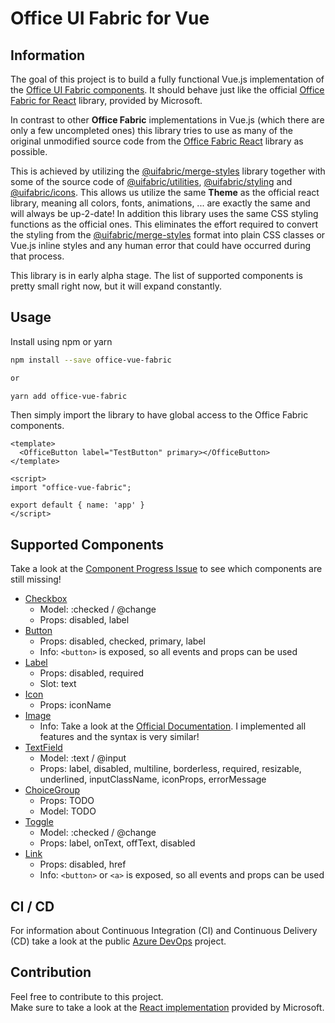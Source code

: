 # Office UI Fabric for Vue

## Information

The goal of this project is to build a fully functional Vue.js implementation of 
the [Office UI Fabric components](https://developer.microsoft.com/en-us/fabric#/components). 
It should behave just like the official 
[Office Fabric for React](https://github.com/OfficeDev/office-ui-fabric-react) library, provided by Microsoft. 

In contrast to other **Office Fabric** implementations in Vue.js (which there are only a few uncompleted ones) 
this library tries to use as many of the original unmodified source code from the 
[Office Fabric React](https://github.com/OfficeDev/office-ui-fabric-react) library as possible.

This is achieved by utilizing the [@uifabric/merge-styles](https://www.npmjs.com/package/@uifabric/merge-styles) library
together with some of the source code of [@uifabric/utilities](https://www.npmjs.com/package/@uifabric/utilities), 
[@uifabric/styling](https://www.npmjs.com/package/@uifabric/styling) and [@uifabric/icons](https://www.npmjs.com/package/@uifabric/icons). This allows us utilize the same **Theme** as the 
official react library, meaning all colors, fonts, animations, ... are exactly the same and will always be up-2-date!
In addition this library uses the same CSS styling functions as the official ones. This eliminates the effort required to
convert the styling from the [@uifabric/merge-styles](https://www.npmjs.com/package/@uifabric/merge-styles) format into
plain CSS classes or Vue.js inline styles and any human error that could have occurred during that process.

This library is in early alpha stage. The list of supported components is pretty small right now, but it will expand constantly.

## Usage

Install using npm or yarn

```bash
npm install --save office-vue-fabric

or

yarn add office-vue-fabric
```

Then simply import the library to have global access to the Office Fabric components.

```vue
<template>
  <OfficeButton label="TestButton" primary></OfficeButton>
</template>

<script>
import "office-vue-fabric";

export default { name: 'app' }
</script>
```

## Supported Components

Take a look at the [Component Progress Issue](https://github.com/s-bauer/office-ui-fabric-vue/issues/17) to see which components are still missing!

- [Checkbox](https://developer.microsoft.com/en-us/fabric#/components/checkbox)
    - Model: :checked / @change
    - Props: disabled, label
- [Button](https://developer.microsoft.com/en-us/fabric#/components/button)
    - Props: disabled, checked, primary, label
    - Info: ``<button>`` is exposed, so all events and props can be used
- [Label](https://developer.microsoft.com/en-us/fabric#/components/label)
    - Props: disabled, required
    - Slot: text
- [Icon](https://developer.microsoft.com/en-us/fabric#/components/icon)
    - Props: iconName
- [Image](https://developer.microsoft.com/en-us/fabric#/components/image)
    - Info: Take a look at the [Official Documentation](https://developer.microsoft.com/en-us/fabric#/components/image). I implemented all features and the syntax is very similar!
- [TextField](https://developer.microsoft.com/en-us/fabric#/components/textfield)
    - Model: :text / @input
    - Props: label, disabled, multiline, borderless, required, resizable, underlined, inputClassName, iconProps, errorMessage
- [ChoiceGroup](https://developer.microsoft.com/en-us/fabric#/components/choicegroup)
    - Props: TODO
    - Model: TODO
- [Toggle](https://developer.microsoft.com/en-us/fabric#/components/toggle)
    - Model: :checked / @change 
    - Props: label, onText, offText, disabled
- [Link](https://developer.microsoft.com/en-us/fabric#/components/link)
    - Props: disabled, href
    - Info: `<button>` or `<a>` is exposed, so all events and props can be used


## CI / CD

For information about Continuous Integration (CI) and Continuous Delivery (CD) take a look at the public [Azure DevOps](https://dev.azure.com/simon-bauer-public/office-ui-fabric-vue) project.

## Contribution

Feel free to contribute to this project. \
Make sure to take a look at the [React implementation](https://github.com/OfficeDev/office-ui-fabric-react) provided by Microsoft. 
